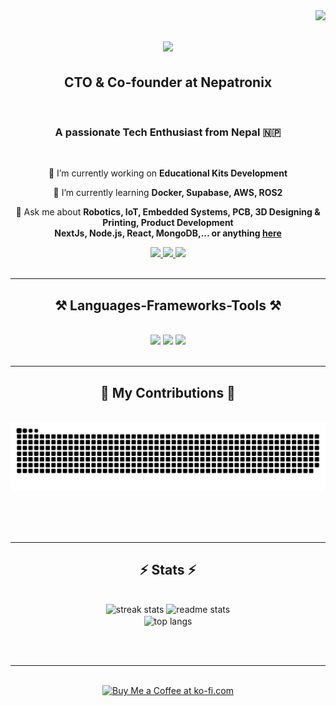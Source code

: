 <img align="right" src="https://visitor-badge.laobi.icu/badge?page_id=bibekganesh4.bibekganesh4" />

<h1 align="center">
    <img src="https://readme-typing-svg.herokuapp.com/?font=Righteous&size=35&center=true&vCenter=true&width=500&height=70&duration=4000&lines=Hi+There!+👋;+I'm+Bibek+Kumar+Ganesh!;" />
</h1>

<h2 align="center">CTO & Co-founder at Nepatronix</h2>
<br/>
<h3 align="center">A passionate Tech Enthusiast from Nepal 🇳🇵</h3>

<br/>


<div align="center">
 
 🔭 I’m currently working on **Educational Kits Development**
 
 🌱 I’m currently learning **Docker, Supabase, AWS, ROS2**

💬 Ask me about **Robotics, IoT, Embedded Systems, PCB, 3D Designing & Printing, Product Development <br>
NextJs, Node.js, React, MongoDB,... or anything [here](https://github.com/bibekganesh4/bibekganesh4/issues)**

 </div>

 
<div align="center"> 
  <a href="mailto:bibekganesh4@gmail.com">
    <img src="https://img.shields.io/badge/Gmail-333333?style=for-the-badge&logo=gmail&logoColor=red" />
  </a>
  <a href="https://linkedin.com/in/bibekganesh" target="_blank">
    <img src="https://img.shields.io/badge/LinkedIn-0077B5?style=for-the-badge&logo=linkedin&logoColor=white" target="_blank" />
  </a>
  <a href="https://bibekganesh.com.np" target="_blank">
     <img src="https://img.shields.io/badge/Portfolio-FF5722?style=for-the-badge&logo=todoist&logoColor=white" target="_blank" /> <!-- sqlite, safari, google-chrome are other good icon options -->
  </a>
</div>
<br/>

 <hr/>
 
<h2 align="center">⚒️ Languages-Frameworks-Tools ⚒️</h2>
<br/>
<div align="center">
    <img src="https://skillicons.dev/icons?i=arduino,raspberrypi,matlab,ros" />
    <img src="https://skillicons.dev/icons?i=nodejs,nextjs,react,mui,figma,tailwind,git,javascript,typescript,express,mongodb,c,cpp,mysql,python" />
    <img src="https://skillicons.dev/icons?i=vscode,github,figma,docker,aws,azure,stackoverflow,ubuntu" />
    <br>
</div>

<br/>


<hr/>



<div align="center">
  <h2>🐍 My Contributions 🐍</h2>
  <br>
  <img alt="snake eating my contributions" src="https://raw.githubusercontent.com/salesp07/salesp07/output/github-contribution-grid-snake.svg" />
  
  <br/><br/><br/>
</div>

<hr/>



<h2 align="center">⚡ Stats ⚡</h2>
<br>
<div align=center>
  <img width=390 src="https://github-readme-streak-stats-salesp07.vercel.app/?user=salesp07&count_private=true&theme=react&border_radius=10" alt="streak stats"/>
  <img width=390 src="https://github-readme-stats-salesp07.vercel.app/api?username=salesp07&count_private=true&show_icons=true&theme=react&rank_icon=github&border_radius=10" alt="readme stats" />
  <br/>
  <img width=325 align="center" src="https://github-readme-stats-salesp07.vercel.app/api/top-langs/?username=salesp07&hide=HTML&langs_count=8&layout=compact&theme=react&border_radius=10&size_weight=0.5&count_weight=0.5&exclude_repo=github-readme-stats" alt="top langs" />
</div>

<br/><br/>

<hr/>

<br/>

<div align="center">
<a href='https://ko-fi.com/V7V4RAK9C' target='_blank'><img height='64' style='border:0px;height:64px;' src='https://storage.ko-fi.com/cdn/kofi1.png?v=3' border='0' alt='Buy Me a Coffee at ko-fi.com' /></a>
</div>

<br/>
